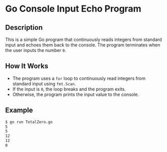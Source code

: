 # Go Console Input Echo Program

## Description

This is a simple Go program that continuously reads integers from standard input and echoes them back to the console. The program terminates when the user inputs the number `0`.

## How It Works

- The program uses a `for` loop to continuously read integers from standard input using `fmt.Scan`.
- If the input is `0`, the loop breaks and the program exits.
- Otherwise, the program prints the input value to the console.

## Example

```bash
$ go run TotalZero.go
5
5
12
12
0
